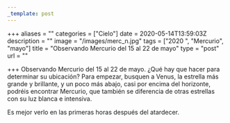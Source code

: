 ```yaml
---
_template: post
---
```





+++
aliases = ""
categories = ["Cielo"]
date = 2020-05-14T13:59:03Z
description = ""
image = "/images/merc_n.jpg"
tags = ["2020 ", "Mercurio", "mayo"]
title = "Observando Mercurio del 15 al 22 de mayo"
type = "post"
url = ""

+++
Observando Mercurio del 15 al 22 de mayo. ¿Qué hay que hacer para determinar su ubicación? Para empezar, busquen a Venus, la estrella más grande y brillante, y un poco más abajo, casi por encima del horizonte, podréis encontrar Mercurio, que también se diferencia de otras estrellas con su luz blanca e intensiva.  
  
Es mejor verlo en las primeras horas después del atardecer.
